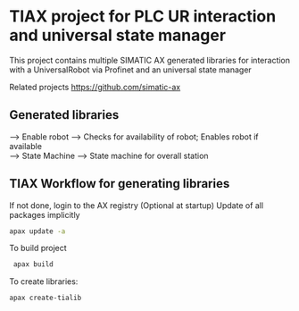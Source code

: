# TIAX project for PLC UR interaction and universal state manager

This project contains multiple SIMATIC AX generated libraries for interaction with a UniversalRobot via Profinet and an universal state manager

Related projects https://github.com/simatic-ax

## Generated libraries
--> Enable robot --> Checks for availability of robot; Enables robot if available <br/>
--> State Machine --> State machine for overall station

## TIAX Workflow for generating libraries
  If not done, login to the AX registry
  (Optional at startup) Update of all packages implicitly

   ```sh
   apax update -a
   ```

  To build project
  ```sh
   apax build 
   ```
   To create libraries:
   ```sh
   apax create-tialib 
   ```
